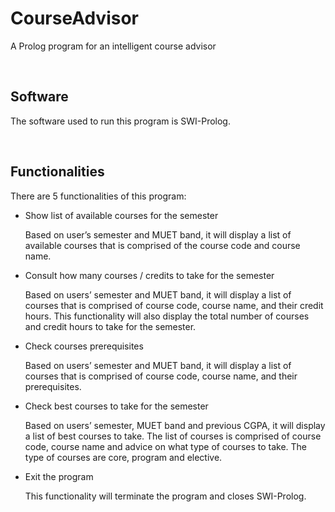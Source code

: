 # CourseAdvisor
A Prolog program for an intelligent course advisor

</br>

## Software
The software used to run this program is SWI-Prolog. 

</br>

## Functionalities
There are 5 functionalities of this program: 
* Show list of available courses for the semester 

   Based on user’s semester and MUET band, it will display a list of available courses that is comprised of the course code and course name. 
* Consult how many courses / credits to take for the semester 

   Based on users’ semester and MUET band, it will display a list of courses that is comprised of course code, course name, and their credit hours. This functionality will also display the total number of courses and credit hours to take for the semester. 
* Check courses prerequisites 

   Based on users’ semester and MUET band, it will display a list of courses that is comprised of course code, course name, and their prerequisites. 
* Check best courses to take for the semester 

   Based on users’ semester, MUET band and previous CGPA, it will display a list of best courses to take. The list of courses is comprised of course code, course name and advice on what type of courses to take. The type of courses are core, program and elective. 
* Exit the program 

   This functionality will terminate the program and closes SWI-Prolog.

